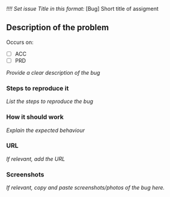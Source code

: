 _!!!! Set issue Title in this format:_ [Bug] Short title of assigment

## Description of the problem

Occurs on:  
- [ ] ACC
- [ ] PRD

_Provide a clear description of the bug_

### Steps to reproduce it

_List the steps to reproduce the bug_

### How it should work

_Explain the expected behaviour_

### URL

_If relevant, add the URL_

### Screenshots

_If relevant, copy and paste screenshots/photos of the bug here._

